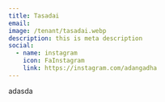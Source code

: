 ```yaml
---
title: Tasadai
email: 
image: /tenant/tasadai.webp
description: this is meta description
social:
  - name: instagram
    icon: FaInstagram
    link: https://instagram.com/adangadha
---
```

adasda